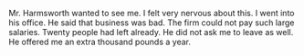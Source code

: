 Mr. Harmsworth wanted to see me. I felt very nervous about this.
I went into his office. He said that business was bad. The firm could not
pay such large salaries. Twenty people had left already. He did not ask me
to leave as well. He offered me an extra thousand pounds a year.
